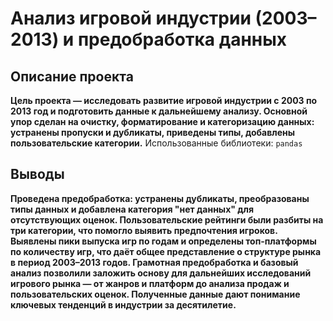 # Анализ игровой индустрии (2003–2013) и предобработка данных

## Описание проекта
**Цель проекта — исследовать развитие игровой индустрии с 2003 по 2013 год и подготовить данные к дальнейшему анализу. Основной упор сделан на очистку, форматирование и категоризацию данных: устранены пропуски и дубликаты, приведены типы, добавлены пользовательские категории.**
Использованные библиотеки: `pandas`

## Выводы
**Проведена предобработка: устранены дубликаты, преобразованы типы данных и добавлена категория "нет данных" для отсутствующих оценок. Пользовательские рейтинги были разбиты на три категории, что помогло выявить предпочтения игроков. Выявлены пики выпуска игр по годам и определены топ-платформы по количеству игр, что даёт общее представление о структуре рынка в период 2003–2013 годов.
Грамотная предобработка и базовый анализ позволили заложить основу для дальнейших исследований игрового рынка — от жанров и платформ до анализа продаж и пользовательских оценок. Полученные данные дают понимание ключевых тенденций в индустрии за десятилетие.**

